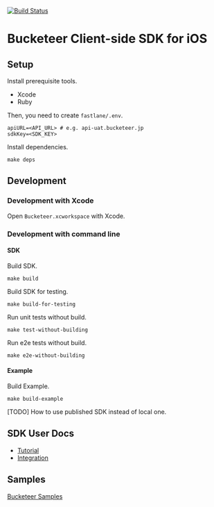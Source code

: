 [![Build Status](https://app.bitrise.io/app/b2a26a787a314dad/status.svg?token=dbGgTCEurcQ8NoD64CekLA&branch=master)](https://app.bitrise.io/app/b2a26a787a314dad)

# Bucketeer Client-side SDK for iOS

## Setup

Install prerequisite tools.

- Xcode
- Ruby

Then, you need to create `fastlane/.env`.

```
apiURL=<API_URL> # e.g. api-uat.bucketeer.jp
sdkKey=<SDK_KEY>
```

Install dependencies.

```
make deps
```

## Development

### Development with Xcode

Open `Bucketeer.xcworkspace` with Xcode.

### Development with command line

#### SDK

Build SDK.

```
make build
```

Build SDK for testing.

```
make build-for-testing
```

Run unit tests without build.

```
make test-without-building
```

Run e2e tests without build.

```
make e2e-without-building
```

#### Example

Build Example.

```
make build-example
```

[TODO] How to use published SDK instead of local one.

## SDK User Docs

- [Tutorial](https://bucketeer.io/docs/#/./client-side-sdk-tutorial-ios)
- [Integration](https://bucketeer.io/docs/#/./client-side-sdk-reference-guides-ios)

## Samples

[Bucketeer Samples](https://github.com/ca-dp/bucketeer-samples)

